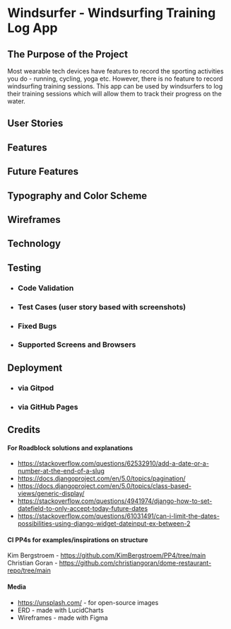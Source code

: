 # Windsurfer - Windsurfing Training Log App

## The Purpose of the Project

Most wearable tech devices have features to record the sporting activities you do - running, cycling, yoga etc. However, there is no feature to record windsurfing training sessions. This app can be used by windsurfers to log their training sessions which will allow them to track their progress on the water.

## User Stories

## Features

## Future Features

## Typography and Color Scheme

## Wireframes

## Technology

## Testing

- ### Code Validation
- ### Test Cases (user story based with screenshots)
- ### Fixed Bugs
- ### Supported Screens and Browsers

## Deployment

- ### via Gitpod
- ### via GitHub Pages

## Credits

#### For Roadblock solutions and explanations

- https://stackoverflow.com/questions/62532910/add-a-date-or-a-number-at-the-end-of-a-slug
- https://docs.djangoproject.com/en/5.0/topics/pagination/
- https://docs.djangoproject.com/en/5.0/topics/class-based-views/generic-display/
- https://stackoverflow.com/questions/4941974/django-how-to-set-datefield-to-only-accept-today-future-dates
- https://stackoverflow.com/questions/61031491/can-i-limit-the-dates-possibilities-using-django-widget-dateinput-ex-between-2

#### CI PP4s for examples/inspirations on structure

Kim Bergstroem - https://github.com/KimBergstroem/PP4/tree/main
Christian Goran - https://github.com/christiangoran/dome-restaurant-repo/tree/main

#### Media

- https://unsplash.com/ - for open-source images
- ERD - made with LucidCharts
- Wireframes - made with Figma
